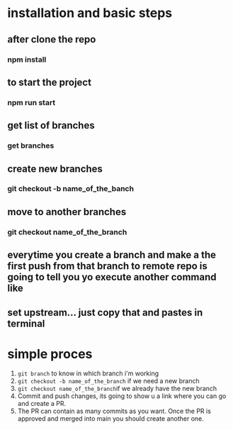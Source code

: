 # installation and basic steps

## after clone the repo

### npm install

## to start the project 

### npm run start

## get list of branches

### get branches

## create new branches

### git checkout -b name_of_the_banch

## move to another branches

### git checkout name_of_the_branch

## everytime you create a branch and make a the first push from that branch to remote repo is going to tell you yo execute another command like

## set upstream... just copy that and pastes in terminal

# simple proces

1. ```git branch``` to know in which branch i'm working
2. ```git checkout -b name_of_the_branch``` if we need a new branch
3. ```git checkout name_of_the_branch```if we already have the new branch
4. Commit and push changes, its going to show u a link where you can go and create a PR. 
5. The PR can contain as many commits as you want. Once the PR is approved and merged into main you should create another one. 

